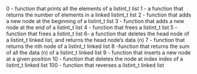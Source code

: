 0 -  function that prints all the elements of a listint_t list
1 - a function that returns the number of elements in a linked listint_t list
2 -  function that adds a new node at the beginning of a listint_t list
3 - function that adds a new node at the end of a listint_t list
4 - function that frees a listint_t list
5 - function that frees a listint_t list
6-  a function that deletes the head node of a listint_t linked list, and returns the head node’s data (n)
7 - function that returns the nth node of a listint_t linked list
8 -function that returns the sum of all the data (n) of a listint_t linked list
9 - function that inserts a new node at a given position
10 - function that deletes the node at index index of a listint_t linked list
100 -  function that reverses a listint_t linked list
